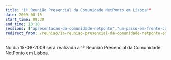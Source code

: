 ```yaml
---
title: "1ª Reunião Presencial da Comunidade NetPonto em Lisboa""
date: 2009-08-15
start_time: 09:30
end_time: 13:10
sessions: ["apresentacao-da-comunidade-netponto","um-passo-em-frente-com-o-entity-framework","tecnologia-net-em-mundos-virtuais","introducao-ao-asp-net-mvc"]
redirect_from: /reuniao/1a-reuniao-presencial-da-comunidade-netponto-em-lisboa/
---
```

No dia 15-08-2009 será realizada a 1ª Reunião Presencial da Comunidade NetPonto em Lisboa.